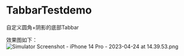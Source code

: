 # TabbarTestdemo
自定义圆角+阴影的底部Tabbar

效果图如下：
![Simulator Screenshot - iPhone 14 Pro - 2023-04-24 at 14.39.53.png](https://p1-juejin.byteimg.com/tos-cn-i-k3u1fbpfcp/6169126501b244e0bbef610cc7e897c1~tplv-k3u1fbpfcp-watermark.image?)
